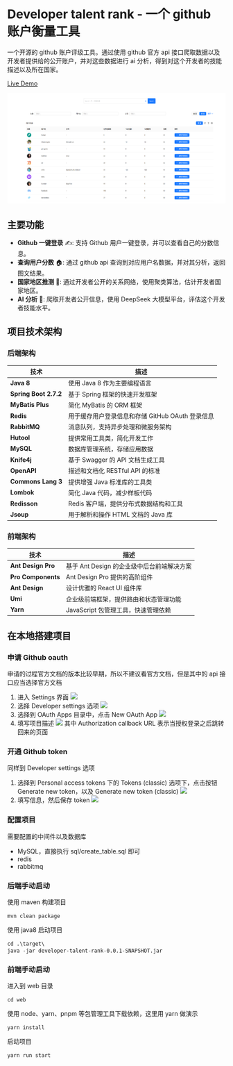 # Developer talent rank - 一个 github 账户衡量工具

一个开源的 github 账户评级工具。通过使用 github 官方 api 接口爬取数据以及开发者提供给的公开账户，并对这些数据进行 ai 分析，得到对这个开发者的技能描述以及所在国家。

<p></p>
<a href="https://yjxx.oss-cn-nanjing.aliyuncs.com/img/202411061118608.mp4">Live Demo</a>

![demo](./doc/img_6.png)

## 主要功能

- **Github 一键登录** ✍️: 支持 Github 用户一键登录，并可以查看自己的分数信息。
- **查询用户分数** 🏠: 通过 github api 查询到对应用户名数据，并对其分析，返回图文结果。
- **国家地区推测** 🤲: 通过开发者公开的关系网络，使用聚类算法，估计开发者国家地区。
- **AI 分析** 🧩: 爬取开发者公开信息，使用 DeepSeek 大模型平台，评估这个开发者技能水平。

## 项目技术架构

### 后端架构

| 技术                  | 描述                                             |
| --------------------- | ------------------------------------------------ |
| **Java 8**            | 使用 Java 8 作为主要编程语言                     |
| **Spring Boot 2.7.2** | 基于 Spring 框架的快速开发框架                   |
| **MyBatis Plus**      | 简化 MyBatis 的 ORM 框架                         |
| **Redis**             | 用于缓存用户登录信息和存储 GitHub OAuth 登录信息 |
| **RabbitMQ**          | 消息队列，支持异步处理和微服务架构               |
| **Hutool**            | 提供常用工具类，简化开发工作                     |
| **MySQL**             | 数据库管理系统，存储应用数据                     |
| **Knife4j**           | 基于 Swagger 的 API 文档生成工具                 |
| **OpenAPI**           | 描述和文档化 RESTful API 的标准                  |
| **Commons Lang 3**    | 提供增强 Java 标准库的工具类                     |
| **Lombok**            | 简化 Java 代码，减少样板代码                     |
| **Redisson**          | Redis 客户端，提供分布式数据结构和工具           |
| **Jsoup**             | 用于解析和操作 HTML 文档的 Java 库               |

### 前端架构

| 技术               | 描述                                       |
| ------------------ | ------------------------------------------ |
| **Ant Design Pro** | 基于 Ant Design 的企业级中后台前端解决方案 |
| **Pro Components** | Ant Design Pro 提供的高阶组件              |
| **Ant Design**     | 设计优雅的 React UI 组件库                 |
| **Umi**            | 企业级前端框架，提供路由和状态管理功能     |
| **Yarn**           | JavaScript 包管理工具，快速管理依赖        |

## 在本地搭建项目

### 申请 Github oauth

申请的过程官方文档的版本比较早期，所以不建议看官方文档，但是其中的 api 接口应当选择官方文档

1. 进入 Settings 界面
   ![](doc/img_0.png)
2. 选择 Developer settings 选项
   ![](doc/img_1.png)
3. 选择到 OAuth Apps 目录中，点击 New OAuth App
   ![](doc/img_2.png)
4. 填写项目描述
   ![](doc/img_3.png)
   其中 Authorization callback URL 表示当授权登录之后跳转回来的页面

### 开通 Github token

同样到 Developer settings 选项

1. 选择到 Personal access tokens 下的 Tokens (classic) 选项下，点击按钮 Generate new token，以及 Generate new token (classic)
   ![](doc/img_4.png)
2. 填写信息，然后保存 token
   ![](doc/img_5.png)

### 配置项目

需要配置的中间件以及数据库

- MySQL，直接执行 sql/create_table.sql 即可
- redis
- rabbitmq

### 后端手动启动

使用 maven 构建项目

```shell
mvn clean package
```

使用 java8 启动项目

```shell
cd .\target\
java -jar developer-talent-rank-0.0.1-SNAPSHOT.jar
```

### 前端手动启动

进入到 web 目录

```shell
cd web
```

使用 node、yarn、pnpm 等包管理工具下载依赖，这里用 yarn 做演示

```shell
yarn install
```

启动项目

```shell
yarn run start
```
